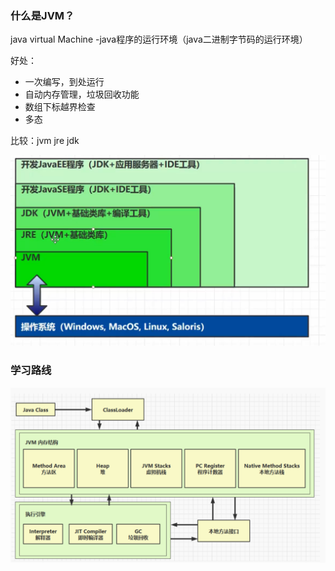 ### 什么是JVM？

java virtual Machine -java程序的运行环境（java二进制字节码的运行环境）

好处：

- 一次编写，到处运行
- 自动内存管理，垃圾回收功能
- 数组下标越界检查
- 多态

比较：jvm jre jdk

![image-20211222175213109](img/image-20211222175213109.png)



### 学习路线

![image-20211222175222219](img/image-20211222175222219.png)

